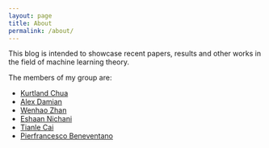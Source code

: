```yaml
---
layout: page
title: About
permalink: /about/
---
```


This blog is intended to showcase recent papers, results and other works in the field of machine learning theory.

The members of my group are:
- [Kurtland Chua](https://kchua.github.io)
- [Alex Damian](https://web.math.princeton.edu/~ad27/)
- [Wenhao Zhan](https://whzhan99.github.io/)
- [Eshaan Nichani](https://eshaannichani.com/)
- [Tianle Cai](https://tianle.website/)
- [Pierfrancesco Beneventano](https://pierbeneventano.github.io/)